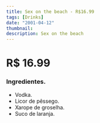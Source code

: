 ```yaml
---
title: Sex on the beach - R$16.99
tags: [Drinks]
date: "2001-04-12"
thumbnail: 
description: Sex on the beach
---
```


# R$ 16.99

<h3 id="unordered">
<strong>
<strong>Ingredientes.</strong>
</strong>
</h3>
<ul>
    <li>Vodka.</li>
    <li>Licor de pêssego.</li>
    <li>Xarope de groselha.</li>
    <li>Suco de laranja.</li>
</ul>